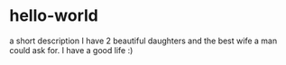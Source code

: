 # hello-world
a short description
I have 2 beautiful daughters and the best wife a man could ask for. I have a good life :)
